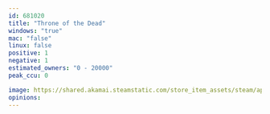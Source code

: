 ```yaml
---
id: 681020
title: "Throne of the Dead"
windows: "true"
mac: "false"
linux: false
positive: 1
negative: 1
estimated_owners: "0 - 20000"
peak_ccu: 0

image: https://shared.akamai.steamstatic.com/store_item_assets/steam/apps/681020/header.jpg?t=1585985580
opinions:
---
```

